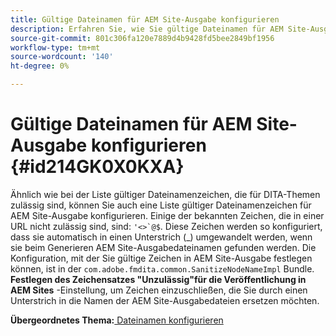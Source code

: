 ```yaml
---
title: Gültige Dateinamen für AEM Site-Ausgabe konfigurieren
description: Erfahren Sie, wie Sie gültige Dateinamen für AEM Site-Ausgabe konfigurieren.
source-git-commit: 801c306fa120e7889d4b9428fd5bee2849bf1956
workflow-type: tm+mt
source-wordcount: '140'
ht-degree: 0%

---
```



# Gültige Dateinamen für AEM Site-Ausgabe konfigurieren {#id214GK0X0KXA}

Ähnlich wie bei der Liste gültiger Dateinamenzeichen, die für DITA-Themen zulässig sind, können Sie auch eine Liste gültiger Dateinamenzeichen für AEM Site-Ausgabe konfigurieren. Einige der bekannten Zeichen, die in einer URL nicht zulässig sind, sind: ```'<>`@$```. Diese Zeichen werden so konfiguriert, dass sie automatisch in einen Unterstrich (_) umgewandelt werden, wenn sie beim Generieren AEM Site-Ausgabedateinamen gefunden werden. Die Konfiguration, mit der Sie gültige Zeichen in AEM Site-Ausgabe festlegen können, ist in der `com.adobe.fmdita.common.SanitizeNodeNameImpl` Bundle. **Festlegen des Zeichensatzes &quot;Unzulässig&quot;für die Veröffentlichung in AEM Sites** -Einstellung, um Zeichen einzuschließen, die Sie durch einen Unterstrich in die Namen der AEM Site-Ausgabedateien ersetzen möchten.

**Übergeordnetes Thema:**[ Dateinamen konfigurieren](conf-file-names.md)


